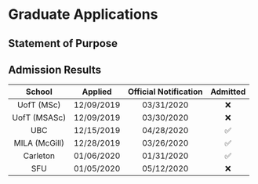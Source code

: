 # Graduate Applications

## Statement of Purpose

## Admission Results

|     School    |   Applied  | Official Notification | Admitted |
|:-------------:|:----------:|:---------------------:|:--------:|
|   UofT (MSc)  | 12/09/2019 |       03/31/2020      |     ❌    |
|  UofT (MSASc) | 12/09/2019 |       03/30/2020      |     ❌    |
|      UBC      | 12/15/2019 |       04/28/2020      |     ✅    |
| MILA (McGill) | 12/28/2019 |       03/26/2020      |     ✅    |
|    Carleton   | 01/06/2020 |       01/31/2020      |     ✅    |
|      SFU      | 01/05/2020 |       05/12/2020      |     ❌    |
